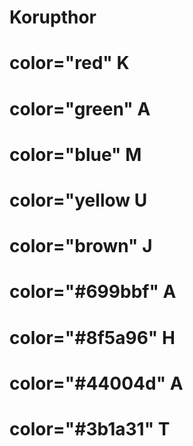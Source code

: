 # Korupthor
<h1> color="red" K<br>
  <h1> color="green" A<br>
    <h1> color="blue" M<br>
      <h1> color="yellow U<br>
        <h1> color="brown" J<br>
        <h1> color="#699bbf" A<br>
        <h1> color="#8f5a96" H<br>
        <h1> color="#44004d" A<br>
        <h1> color="#3b1a31" T<br>
